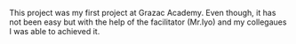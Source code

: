 This project was my first project at Grazac Academy. Even though, it has not been easy but 
with the help of the facilitator (Mr.Iyo) and my collegaues I was able to achieved it.

